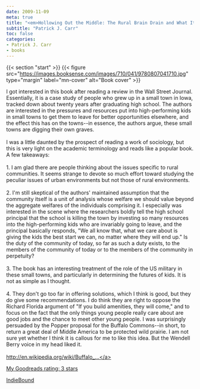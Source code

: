 ```yaml
---
date: 2009-11-09
meta: true
title: "<em>Hollowing Out the Middle: The Rural Brain Drain and What It Means for America</em>"
subtitle: "Patrick J. Carr"
toc: false
categories:
- Patrick J. Carr
- books
---
```


{{< section "start" >}}
{{< figure src="https://images.booksense.com/images/710/041/9780807041710.jpg" type="margin" label="mn-cover" alt="Book cover" >}}

I got interested in this book after reading a review in the Wall Street Journal. Essentially, it is a case study of people who grew up in a small town in Iowa, tracked down about twenty years after graduating high school. The authors are interested in the pressures and resources put into high-performing kids in small towns to get them to leave for better opportunities elsewhere, and the effect this has on the towns--in essence, the authors argue, these small towns are digging their own graves. <br /><br />I was a little daunted by the prospect of reading a work of sociology, but this is very light on the academic terminology and reads like a popular book. A few takeaways:<br /><br />1. I am glad there are people thinking about the issues specific to rural communities. It seems strange to devote so much effort toward studying the peculiar issues of urban environments but not those of rural environments.<br /><br />2. I'm still skeptical of the authors' maintained assumption that the community itself is a unit of analysis whose welfare we should value beyond the aggregate welfares of the individuals comprising it. I especially was interested in the scene where the researchers boldly tell the high school principal that the school is killing the town by investing so many resources into the high-performing kids who are invariably going to leave, and the principal basically responds, "We all know that, what we care about is giving the kids the best start we can, no matter where they will end up." Is the duty of the community of today, so far as such a duty exists, to the members of the community of today or to the members of the community in perpetuity? <br /><br />3. The book has an interesting treatment of the role of the US military in these small towns, and particularly in determining the futures of kids. It is not as simple as I thought.<br /><br />4. They don't go too far in offering solutions, which I think is good, but they do give some recommendations. I do think they are right to oppose the Richard Florida argument of "If you build amenities, they will come," and to focus on the fact that the only things young people really care about are good jobs and the chance to meet other young people. I was surprisingly persuaded by the Popper proposal for the Buffalo Commons--in short, to return a great deal of Middle America to be protected wild prairie. I am not sure yet whether I think it is callous for me to like this idea. But the Wendell Berry voice in my head liked it.<br /><br /><a target="_blank" href="http://en.wikipedia.org/wiki/Buffalo_Commons" rel="nofollow noopener">http://en.wikipedia.org/wiki/Buffalo_...</a>

[My Goodreads rating: 3 stars](https://www.goodreads.com/review/show/77098350)  

[IndieBound](https://www.indiebound.org/book/9780807041710)
